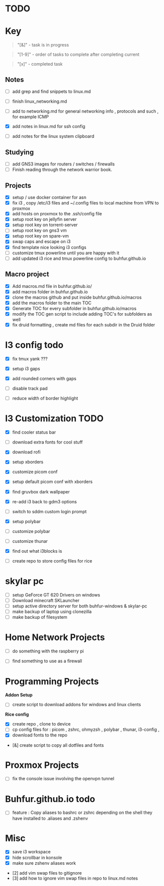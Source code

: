 
# TODO

# Key 

> "[&]" - task is in progress 

> "[1-9]" - order of tasks to complete after completing current 

> "[x]" - completed task 

## Notes 

- [ ] add grep and find snippets to linux.md
- [ ] finish linux_networking.md 
- [ ] add to networking.md for general networking info , protocols and such , for example ICMP 
- [x] add notes in linux.md for ssh config 
- [ ] add notes for the linux system clipboard 


## Studying 

- [ ] add GNS3 images for routers / switches / firewalls 
- [ ] Finish reading through the network warrior book.

## Projects 
- [x] setup / use docker container for asn 
- [x] fix i3 , copy /etc/i3 files and ~/.config files to local machine from VPN to proxmox
- [x] add hosts on proxmox to the .ssh/config file 
- [x] setup root key on jellyfin server 
- [x] setup root key on torrent-server
- [ ] setup root key on gns3 vm 
- [x] setup root key on spare-vm 
- [x] swap caps and escape on i3 
- [x] find template nice looking i3 configs 
- [ ] customize tmux powerline until you are happy with it 
- [ ] add updated i3 rice and tmux powerline config to buhfur.github.io
## Macro project 

- [x] Add macros.md file in buhfur.github.io/ 
- [x] add macros folder in buhfur.github.io
- [x] clone the macros github and put inside buhfur.github.io/macros
- [x] add the macros folder to the main TOC 
- [x] Generate TOC for every subfolder in buhfur.github.io/macros
- [x] modify the TOC gen script to include adding TOC's for subfolders as well 
- [x] fix druid formatting , create md files for each subdir in the Druid folder 

# I3 config todo 

- [x] fix tmux yank ??? 
- [x] setup i3 gaps 
- [x] add rounded corners with gaps 
- [ ] disable track pad  
- [ ] reduce width of border highlight 


# I3 Customization TODO

- [x] find cooler status bar 
- [ ] download extra fonts for cool stuff 
- [x] download rofi 
- [x] setup xborders 
- [x] customize picom conf
- [x] setup default picom conf with xborders 
- [x] find gruvbox dark wallpaper 
- [x] re-add i3 back to gdm3 options 
- [ ] switch to sddm custom login prompt 
- [x] setup polybar 
- [ ] customize polybar 
- [ ] customize thunar 
- [x] find out what i3blocks is 
- [ ] create repo to store config files for rice 




# skylar pc 

- [ ] setup GeForce GT 620 Drivers on windows 
- [ ] Download minecraft SKLauncher
- [ ] setup active directory server for both buhfur-windows & skylar-pc 
- [ ] make backup of laptop using clonezilla 
- [ ] make backup of filesystem 

# Home Network Projects 

- [ ] do something with the raspberry pi 
- [ ] find something to use as a firewall 


# Programming Projects 

**Addon Setup**
- [ ] create script to download addons for windows and linux clients 

**Rice config**

- [x] create repo , clone to device 
- [ ] cp config files for : picom , zshrc, ohmyzsh , polybar , thunar, i3-config , 
- [x] download fonts to the repo 
- [&] create script to copy all dotfiles and fonts 


# Proxmox Projects 

- [ ] fix the console issue involving the openvpn tunnel 


# Buhfur.github.io todo 

- [ ] feature : Copy aliases to bashrc or zshrc depending on the shell they have installed to .aliases and .zshenv


# Misc 

- [x] save i3 workspace 
- [x] hide scrollbar in konsole 
- [x] make sure zshenv aliases work 
- [2] add vim swap files to gitignore 
- [3] add how to ignore vim swap files in repo to linux.md notes 
